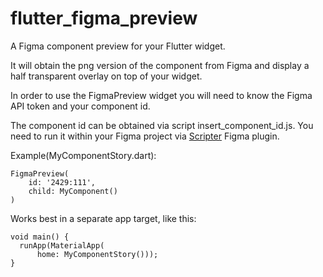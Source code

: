 # flutter_figma_preview
A Figma component preview for your Flutter widget.

It will obtain the png version of the component from Figma and display a half transparent overlay on top of your widget.

In order to use the FigmaPreview widget you will need to know the Figma API token and your component id.

The component id can be obtained via script insert_component_id.js. You need to run it within your Figma project via [Scripter](https://www.figma.com/community/plugin/757836922707087381/Scripter) Figma plugin. 

Example(MyComponentStory.dart): 

```
FigmaPreview(
    id: '2429:111',
    child: MyComponent()
)
```

Works best in a separate app target, like this: 
```
void main() {
  runApp(MaterialApp(
      home: MyComponentStory()));
}
```

